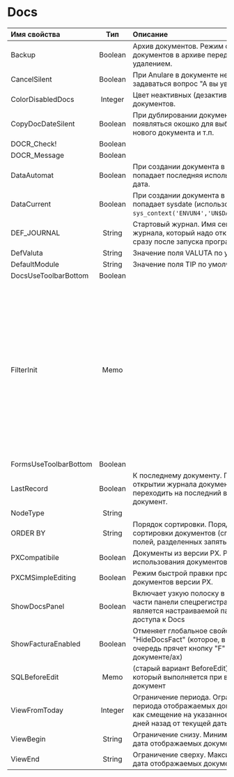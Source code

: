 # Docs

| **Имя свойства** | **Тип** | **Описание** | **Значение для примера** |
| :--- | :---: | :--- | :--- |
| Backup | Boolean | Архив документов. Режим сохранения документов в архиве перед их удалением. | true \([настройка архивирования](https://bsoft.gitbook.io/wiki/administrirovanie/arkhivirovanie-backup-udalennykh-dokumentov)\) |
| CancelSilent | Boolean | При Anulare в документе не будет задаваться  вопрос "А вы уверены…?" | `true` |
| ColorDisabledDocs | Integer | Цвет неактивных \(дезактивированных\) документов. |  |
| CopyDocDateSilent | Boolean | При дублировании документа не  будет появляться окошко для выбора  даты нового документа и т.п. | `true` |
| DOCR\_Check! | Boolean |  | `true` |
| DOCR\_Message | Boolean |  | `true` |
| DataAutomat | Boolean | При создании документа в докс попадает  последняя использованная дата. | `true` |
| DataCurrent | Boolean | При создании документа в докс  попадает sysdate  \(использовать `sys_context('ENVUN4','UN$DATACURENT')`\) | `true` |
| DEF\_JOURNAL | String | Стартовый журнал. Имя секции журнала, который надо открывать сразу после запуска программы. |  |
| DefValuta | String | Значение поля VALUTA по умолчанию | LEI |
| DefaultModule | String | Значение поля TIP по умолчанию | M |
| DocsUseToolbarBottom | Boolean |  | `true` |
| FilterInit | Memo |  | `begin -- фиксированная дата --:datastart:='01.01.2006'; --наименьшее из "с начала открытого периода"                                                                                              и "полгода назад от системной даты" --:datastart:=least(to_date (sys_context                   ('envun4', 'UN$DATASTART')),                    add_months    (trunc(sysdate,'MM'),-6)); -- --наименьшее из                                    "с начала текущего      года" и    "полгода назад от системной даты" -- :datastart:=least (trunc(sysdate,'YYYY'), add_months( trunc(sysdate,'MM'),-3)); -- ТРИ МЕСЯЦА НАЗАД :datastart:=add_months (trunc(sysdate,'MM'),-4); end;` |
| FormsUseToolbarBottom | Boolean |  | `true` |
| LastRecord | Boolean | К последнему документу. При открытии журнала документов переходить на последний видимый  документ. | `true` |
| NodeType | String |  | Docs |
| ORDER BY | String | Порядок сортировки. Порядок сортировки документов \(список имен полей, разделенных запятыми\). | COD ASC |
| PXCompatibile | Boolean | Документы из версии PX. Режим использования документов версии PX. | `true` |
| PXCMSimpleEditing | Boolean | Режим быстрой правки проводок документов версии PX. | `true` |
| ShowDocsPanel | Boolean | Включает узкую полоску в верхней части панели  спецрегистра, которая является настраиваемой  панелью для доступа к Docs | `true` |
| ShowFacturaEnabled | Boolean | Отменяет глобальное свойство "HideDocsFact"  \(которое, в свою очередь прячет кнопку "F"  в документе/ах\) | `true` |
| SQLBeforeEdit | Memo | \(старый вариант BeforeEdit\) SQL, который  выполняется при входе в документ |  |
| ViewFromToday | Integer | Ограничение периода. Ограничение периода отображаемых документов  как смещение на указанное  число дней назад от текущей даты. |  |
| ViewBegin | String | Ограничение снизу. Минимальная дата отображаемых документов |  |
| ViewEnd | String | Ограничение сверху. Максимальная дата отображаемых документов |  |


